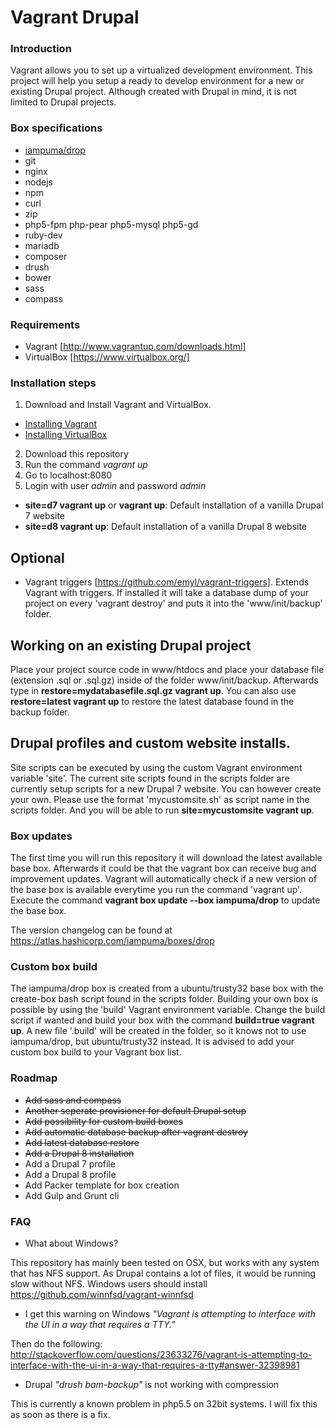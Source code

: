 # Vagrant Drupal

### Introduction
Vagrant allows you to set up a virtualized development environment. This project will help you setup a ready to develop environment for a new or existing Drupal project. Although created with Drupal in mind, it is not limited to Drupal projects.

### Box specifications

* [iampuma/drop](https://atlas.hashicorp.com/iampuma/boxes/drop)
* git
* nginx
* nodejs
* npm
* curl
* zip
* php5-fpm php-pear php5-mysql php5-gd
* ruby-dev
* mariadb
* composer
* drush
* bower
* sass
* compass

### Requirements
* Vagrant [http://www.vagrantup.com/downloads.html]
* VirtualBox [https://www.virtualbox.org/]


### Installation steps
1. Download and Install Vagrant and VirtualBox.
  * [Installing Vagrant](https://docs.vagrantup.com/v2/installation/)
  * [Installing VirtualBox](https://www.virtualbox.org/manual/ch02.html)
2. Download this repository
3. Run the command *vagrant up*
4. Go to localhost:8080
5. Login with user *admin* and password *admin*

* **site=d7 vagrant up** or **vagrant up**: Default installation of a vanilla Drupal 7 website
* **site=d8 vagrant up**: Default installation of a vanilla Drupal 8 website

## Optional
* Vagrant triggers [https://github.com/emyl/vagrant-triggers].
Extends Vagrant with triggers. If installed it will take a database dump of your project on every 'vagrant destroy' and puts it into the 'www/init/backup' folder.

## Working on an existing Drupal project
Place your project source code in www/htdocs and place your database file (extension .sql or .sql.gz) inside of the folder www/init/backup. Afterwards type in **restore=mydatabasefile.sql.gz vagrant up**. You can also use **restore=latest vagrant up** to restore the latest database found in the backup folder.

## Drupal profiles and custom website installs.
Site scripts can be executed by using the custom Vagrant environment variable 'site'. The current site scripts found in the scripts folder are currently setup scripts for a new Drupal 7 website. You can however create your own. Please use the format 'mycustomsite.sh' as script name in the scripts folder. And you will be able to run **site=mycustomsite vagrant up**.

### Box updates
The first time you will run this repository it will download the latest available base box. Afterwards it could be that the vagrant box can receive bug and improvement updates. Vagrant will automatically check if a new version of the base box is available everytime you run the command 'vagrant up'. Execute the command **vagrant box update --box iampuma/drop** to update the base box.

The version changelog can be found at https://atlas.hashicorp.com/iampuma/boxes/drop

### Custom box build
The iampuma/drop box is created from a ubuntu/trusty32 base box with the create-box bash script found in the scripts folder. Building your own box is possible by using the 'build' Vagrant environment variable. Change the build script if wanted and build your box with the command **build=true vagrant up**. A new file '.build' will be created in the folder, so it knows not to use iampuma/drop, but ubuntu/trusty32 instead. It is advised to add your custom box build to your Vagrant box list.

### Roadmap
* ~~Add sass and compass~~
* ~~Another seperate provisioner for default Drupal setup~~
* ~~Add possibility for custom build boxes~~
* ~~Add automatic database backup after vagrant destroy~~
* ~~Add latest database restore~~
* ~~Add a Drupal 8 installation~~
* Add a Drupal 7 profile
* Add a Drupal 8 profile
* Add Packer template for box creation
* Add Gulp and Grunt cli

### FAQ

* What about Windows?

This repository has mainly been tested on OSX, but works with any system that has NFS support. As Drupal contains a lot of files, it would be running slow without NFS. Windows users should install https://github.com/winnfsd/vagrant-winnfsd

* I get this warning on Windows *"Vagrant is attempting to interface with the UI in a way that requires a TTY."*

Then do the following: http://stackoverflow.com/questions/23633276/vagrant-is-attempting-to-interface-with-the-ui-in-a-way-that-requires-a-tty#answer-32398981

* Drupal *"drush bam-backup"* is not working with compression

This is currently a known problem in php5.5 on 32bit systems. I will fix this as soon as there is a fix.
